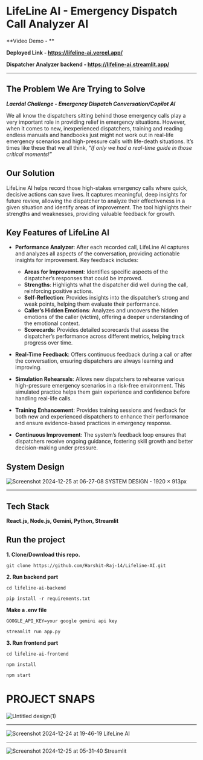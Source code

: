 # LifeLine AI - Emergency Dispatch Call Analyzer AI

**Video Demo  - **

**Deployed Link - https://lifeline-ai.vercel.app/**

**Dispatcher Analyzer backend - https://lifeline-ai.streamlit.app/**

<hr>

## The Problem We Are Trying to Solve
**_Laerdal Challenge - Emergency Dispatch Conversation/Copilot Al_**

We all know the dispatchers sitting behind those emergency calls play a very important role in providing relief in emergency situations. However, when it comes to new, inexperienced dispatchers, training and reading endless manuals and handbooks just might not work out in real-life emergency scenarios and high-pressure calls with life-death situations. It’s times like these that we all think, *“If only we had a real-time guide in those critical moments!”*

## Our Solution

LifeLine AI helps record those high-stakes emergency calls where quick, decisive actions can save lives. It captures meaningful, deep insights for future review, allowing the dispatcher to analyze their effectiveness in a given situation and identify areas of improvement. The tool highlights their strengths and weaknesses, providing valuable feedback for growth.


## Key Features of LifeLine AI

- **Performance Analyzer**: After each recorded call, LifeLine AI captures and analyzes all aspects of the conversation, providing actionable insights for improvement. Key feedback includes:
  - **Areas for Improvement**: Identifies specific aspects of the dispatcher’s responses that could be improved.
  - **Strengths**: Highlights what the dispatcher did well during the call, reinforcing positive actions.
  - **Self-Reflection**: Provides insights into the dispatcher’s strong and weak points, helping them evaluate their performance.
  - **Caller’s Hidden Emotions**: Analyzes and uncovers the hidden emotions of the caller (victim), offering a deeper understanding of the emotional context.
  - **Scorecards**: Provides detailed scorecards that assess the dispatcher’s performance across different metrics, helping track progress over time.

- **Real-Time Feedback**: Offers continuous feedback during a call or after the conversation, ensuring dispatchers are always learning and improving.

- **Simulation Rehearsals**: Allows new dispatchers to rehearse various high-pressure emergency scenarios in a risk-free environment. This simulated practice helps them gain experience and confidence before handling real-life calls.

- **Training Enhancement**: Provides training sessions and feedback for both new and experienced dispatchers to enhance their performance and ensure evidence-based practices in emergency response.

- **Continuous Improvement**: The system’s feedback loop ensures that dispatchers receive ongoing guidance, fostering skill growth and better decision-making under pressure.


## System Design
![Screenshot 2024-12-25 at 06-27-08 SYSTEM DESIGN - 1920 × 913px](https://github.com/user-attachments/assets/9bc3018a-e864-4f23-8aba-05990bdaab06)

<hr>

## Tech Stack
**React.js, Node.js, Gemini, Python, Streamlit**

## Run the project
**1. Clone/Download this repo.**
```
git clone https://github.com/Harshit-Raj-14/Lifeline-AI.git
```

**2. Run backend part**
```
cd lifeline-ai-backend
```

```
pip install -r requirements.txt
```

**Make a .env file**
```
GOOGLE_API_KEY=your google gemini api key
```

```
streamlit run app.py
```

**3. Run frontend part**
```
cd lifeline-ai-frontend
```
```
npm install
```
```
npm start
```

# PROJECT SNAPS
![Untitled design(1)](https://github.com/user-attachments/assets/ed2be2f7-93cd-425d-b76e-a4685ff1ed3d)

<hr>

![Screenshot 2024-12-24 at 19-46-19 LifeLine AI](https://github.com/user-attachments/assets/139aab53-4894-4f1b-8867-88500553d965)

<hr>

![Screenshot 2024-12-25 at 05-31-40 Streamlit](https://github.com/user-attachments/assets/c8e66063-9759-4e15-b34b-3ee39ce089a2)
